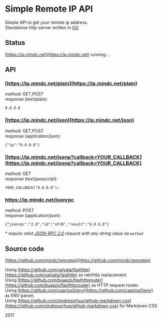 # Simple Remote IP API

Simple API to get your remote ip address.  
Standalone http-server written in [GO](https://golang.org/)

## Status

[https://ip.mindc.net](https://ip.mindc.net) running...

## API

### [https://ip.mindc.net/plain](https://ip.mindc.net/plain)

method: GET,POST  
response (text/plain):

    8.8.8.8


### [https://ip.mindc.net/json](https://ip.mindc.net/json)

method: GET,POST  
response (application/json):

    {"ip":"8.8.8.8"}

### [https://ip.mindc.net/jsonp?callback=YOUR_CALLBACK](https://ip.mindc.net/jsonp?callback=YOUR_CALLBACK)

method: GET  
response (text/javascript):

    YOUR_CALLBACK("8.8.8.8");

### https://ip.mindc.net/jsonrpc

method: POST  
response (application/json):

    {"jsonrpc":"2.0","id":"xFrB","result":"8.8.8.8"}

_* require valid [JSON-RPC 2.0](http://www.jsonrpc.org/specification) request with any string value as `method`_

## Source code

[https://github.com/mindc/remoteip](https://github.com/mindc/remoteip)

Using [https://github.com/valyala/fasthttp](https://github.com/valyala/fasthttp) as net/http replacement.  
Using [https://github.com/buaazp/fasthttprouter](https://github.com/buaazp/fasthttprouter) as HTTP request router.  
Using [https://github.com/caarlos0/env](https://github.com/caarlos0/env) as ENV parser.  
Using [https://github.com/sindresorhus/github-markdown-css](https://github.com/sindresorhus/github-markdown-css) for Markdown CSS  

2017
